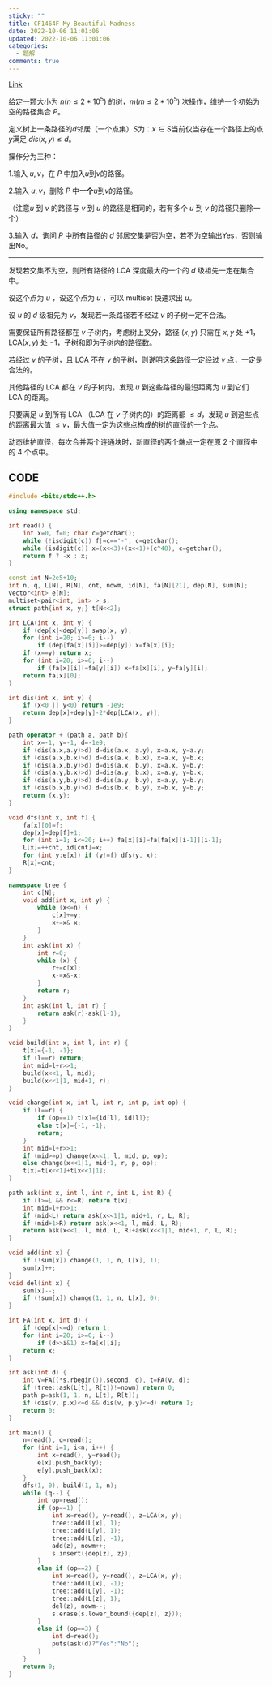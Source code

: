 ```yaml
---
sticky: ""
title: CF1464F My Beautiful Madness
date: 2022-10-06 11:01:06
updated: 2022-10-06 11:01:06
categories:
  - 题解
comments: true
---
```

[Link](https://www.luogu.com.cn/problem/CF1464F)

给定一颗大小为 $n(n\le2*10^5)$ 的树，$m(m\le2*10^5)$ 次操作，维护一个初始为空的路径集合 $P$。

定义树上一条路径的$d$邻居（一个点集）$S$为：$x \in S$当前仅当存在一个路径上的点$y$满足 $dis(x,y)\le d$。

操作分为三种：

$1.$输入 $u,v$，在 $P$ 中加入$u$到$v$的路径。

$2.$输入 $u,v$，删除 $P$ 中**一个**$u$到$v$的路径。

（注意$u$ 到 $v$ 的路径与 $v$ 到 $u$ 的路径是相同的，若有多个 $u$ 到 $v$ 的路径只删除一个）

$3.$输入 $d$，询问 $P$ 中所有路径的 $d$ 邻居交集是否为空，若不为空输出Yes，否则输出No。

---

发现若交集不为空，则所有路径的 LCA 深度最大的一个的 $d$ 级祖先一定在集合中。

设这个点为 $u$ ，设这个点为 $u$ ，可以 multiset 快速求出 $u$。

设 $u$ 的 $d$ 级祖先为 $v$，发现若一条路径若不经过 $v$ 的子树一定不合法。

需要保证所有路径都在 $v$ 子树内，考虑树上叉分，路径 $(x,y)$ 只需在 $x,y$ 处 $+1$，$\text{LCA}(x,y)$ 处 $-1$，子树和即为子树内的路径数。

若经过 $v$ 的子树，且 LCA 不在 $v$ 的子树，则说明这条路径一定经过 $v$ 点，一定是合法的。

其他路径的 LCA 都在 $v$ 的子树内，发现 $u$ 到这些路径的最短距离为 $u$ 到它们 LCA 的距离。

只要满足 $u$ 到所有 LCA （LCA 在 $v$ 子树内的）的距离都 $\le d$，发现 $u$ 到这些点的距离最大值 $\le v$，最大值一定为这些点构成的树的直径的一个点。

动态维护直径，每次合并两个连通块时，新直径的两个端点一定在原 $2$ 个直径中的 $4$ 个点中。

## CODE

```cpp
#include <bits/stdc++.h>

using namespace std;

int read() {
    int x=0, f=0; char c=getchar();
    while (!isdigit(c)) f|=c=='-', c=getchar();
    while (isdigit(c)) x=(x<<3)+(x<<1)+(c^48), c=getchar();
    return f ? -x : x;
}

const int N=2e5+10;
int n, q, L[N], R[N], cnt, nowm, id[N], fa[N][21], dep[N], sum[N];
vector<int> e[N];
multiset<pair<int, int> > s;
struct path{int x, y;} t[N<<2];

int LCA(int x, int y) {
    if (dep[x]<dep[y]) swap(x, y);
    for (int i=20; i>=0; i--)
        if (dep[fa[x][i]]>=dep[y]) x=fa[x][i];
    if (x==y) return x;
    for (int i=20; i>=0; i--)
        if (fa[x][i]!=fa[y][i]) x=fa[x][i], y=fa[y][i];
    return fa[x][0];
}

int dis(int x, int y) {
    if (x<0 || y<0) return -1e9;
    return dep[x]+dep[y]-2*dep[LCA(x, y)];
}

path operator + (path a, path b){
    int x=-1, y=-1, d=-1e9;
    if (dis(a.x,a.y)>d) d=dis(a.x, a.y), x=a.x, y=a.y;
    if (dis(a.x,b.x)>d) d=dis(a.x, b.x), x=a.x, y=b.x;
    if (dis(a.x,b.y)>d) d=dis(a.x, b.y), x=a.x, y=b.y;
    if (dis(a.y,b.x)>d) d=dis(a.y, b.x), x=a.y, y=b.x;
    if (dis(a.y,b.y)>d) d=dis(a.y, b.y), x=a.y, y=b.y;
    if (dis(b.x,b.y)>d) d=dis(b.x, b.y), x=b.x, y=b.y;
    return {x,y};
}

void dfs(int x, int f) {
    fa[x][0]=f;
    dep[x]=dep[f]+1;
    for (int i=1; i<=20; i++) fa[x][i]=fa[fa[x][i-1]][i-1];
    L[x]=++cnt, id[cnt]=x;
    for (int y:e[x]) if (y!=f) dfs(y, x);
    R[x]=cnt;
}

namespace tree {
    int c[N];
    void add(int x, int y) {
        while (x<=n) {
            c[x]+=y;
            x+=x&-x;
        }
    }
    int ask(int x) {
        int r=0;
        while (x) {
            r+=c[x];
            x-=x&-x;
        }
        return r;
    }
    int ask(int l, int r) {
        return ask(r)-ask(l-1);
    }
}

void build(int x, int l, int r) {
    t[x]={-1, -1};
    if (l==r) return;
    int mid=l+r>>1;
    build(x<<1, l, mid);
    build(x<<1|1, mid+1, r);
}

void change(int x, int l, int r, int p, int op) {
    if (l==r) {
        if (op==1) t[x]={id[l], id[l]};
        else t[x]={-1, -1};
        return;
    }
    int mid=l+r>>1;
    if (mid>=p) change(x<<1, l, mid, p, op);
    else change(x<<1|1, mid+1, r, p, op);
    t[x]=t[x<<1]+t[x<<1|1];
}

path ask(int x, int l, int r, int L, int R) {
    if (l>=L && r<=R) return t[x];
    int mid=l+r>>1;
    if (mid<L) return ask(x<<1|1, mid+1, r, L, R);
    if (mid+1>R) return ask(x<<1, l, mid, L, R);
    return ask(x<<1, l, mid, L, R)+ask(x<<1|1, mid+1, r, L, R);
}

void add(int x) {
    if (!sum[x]) change(1, 1, n, L[x], 1);
    sum[x]++;
}
void del(int x) {
    sum[x]--;
    if (!sum[x]) change(1, 1, n, L[x], 0);
}

int FA(int x, int d) {
    if (dep[x]<=d) return 1;
    for (int i=20; i>=0; i--)
        if (d>>i&1) x=fa[x][i];
    return x;
}

int ask(int d) {
    int v=FA((*s.rbegin()).second, d), t=FA(v, d);
    if (tree::ask(L[t], R[t])!=nowm) return 0;
    path p=ask(1, 1, n, L[t], R[t]);
    if (dis(v, p.x)<=d && dis(v, p.y)<=d) return 1;
    return 0;
}

int main() {
    n=read(), q=read();
    for (int i=1; i<n; i++) {
        int x=read(), y=read();
        e[x].push_back(y);
        e[y].push_back(x);
    }
    dfs(1, 0), build(1, 1, n);
    while (q--) {
        int op=read();
        if (op==1) {
            int x=read(), y=read(), z=LCA(x, y);
            tree::add(L[x], 1);
            tree::add(L[y], 1);
            tree::add(L[z], -1);
            add(z), nowm++;
            s.insert({dep[z], z});
        }
        else if (op==2) {
            int x=read(), y=read(), z=LCA(x, y);
            tree::add(L[x], -1);
            tree::add(L[y], -1);
            tree::add(L[z], 1);
            del(z), nowm--;
            s.erase(s.lower_bound({dep[z], z}));
        }
        else if (op==3) {
            int d=read();
            puts(ask(d)?"Yes":"No");
        }
    }
    return 0;
}
```